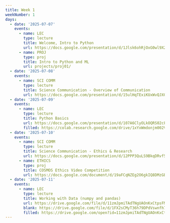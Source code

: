 ```yaml
---
title: Week 1
weekNumber: 1
days:
  - date: '2025-07-07'
    events:
      - name: LEC
        type: lecture
        title: Welcome, Intro to Python
        url: https://docs.google.com/presentation/d/1Jlsk6ohRjOxG0wl9X2TQJA3BNa99UaRD/edit?usp=sharing
      - name: PROJ
        type: proj
        title: Intro to Python and ML
        url: projects/proj01/
  - date: '2025-07-08'
    events:
      - name: SCI COMM
        type: lecture
        title: Science Communication - Overview of Communication
        url: https://docs.google.com/presentation/d/15ulHqTExiKUxWvQJX0aBZYWcVQ2nAxhazVLc0TL1-SY/edit?usp=sharing
  - date: '2025-07-09'
    events:
      - name: LEC
        type: lecture
        title: Python Basics
        url: https://docs.google.com/presentation/d/107A6ClyOLkOQRS02cF4KNJg1isGNDGyDqYS86pmI1hQ/edit?usp=sharing
        filled: https://colab.research.google.com/drive/1xYxWmdonjm002VXfJc23Eyo2oX-49314?usp=sharing
  - date: '2025-07-10'
    events:
      - name: SCI COMM
        type: lecture
        title: Science Communication - Ethics & Research
        url: https://docs.google.com/presentation/d/12PPP3QuLS9BkqDRvf59FizoKsOrhVeku02dNxXQw8sg/edit?usp=sharing
      - name: ETHICS
        type: proj
        title: COSMOS Ethics Video Competition
        url: https://docs.google.com/document/d/19aFCqNZEg2O6gkIQ8DMzGBd-40h_OWK-bSYS84CL988/edit?usp=sharing
  - date: '2025-07-11'
    events:
      - name: LEC
        type: lecture
        title: Working with Data (numpy and pandas)
        url: https://drive.google.com/file/d/11zmJpmiTAdTNgUAOnKxCtpsFM9LZQneZ/view?usp=sharing
        blank: https://drive.google.com/file/d/1FX2sCMyT36h79DPdVswnfh7gwzQLjacc/view?usp=sharing
        filled: https://drive.google.com/open?id=11zmJpmiTAdTNgUAOnKxCtpsFM9LZQneZ&usp=drive_fs
---
```

